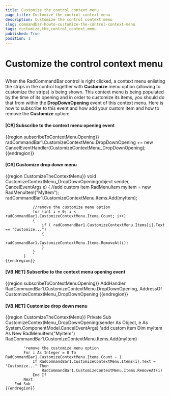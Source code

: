 ```yaml
---
title: Customize the control context menu
page_title: Customize the control context menu
description: Customize the control context menu
slug: commandbar-howto-customize-the-control-context-menu
tags: customize,the,control,context,menu
published: True
position: 1
---
```


# Customize the control context menu



## 

When the RadCommandBar control is right clicked, a context menu enlisting the strips in the control together
        with __Customize__ menu option (allowing to customize the strips) is being shown. This 
        context menu is being populated by the time of its opening and in order to customize its items, you should do that
        from within the __DropDownOpening__ event of this context menu. Here is how to subscribe to this 
        event and how add your custom item and how to remove the __Customize__ option:
        

#### __[C#] Subscribe to the context menu opening event__

{{region subscribeToContextMenuOpening}}
	            radCommandBar1.CustomizeContextMenu.DropDownOpening += new CancelEventHandler(CustomizeContextMenu_DropDownOpening);
	{{endregion}}



#### __[C#] Customize drop down menu__

{{region CustomizeTheContextMenu}}
	        void CustomizeContextMenu_DropDownOpening(object sender, CancelEventArgs e)
	        {
	            //add custom item
	            RadMenuItem myItem = new RadMenuItem("MyItem");
	            radCommandBar1.CustomizeContextMenu.Items.Add(myItem);
	
	            //remove the customize menu option
	            for (int i = 0; i < radCommandBar1.CustomizeContextMenu.Items.Count; i++)
				{
	                if ( radCommandBar1.CustomizeContextMenu.Items[i].Text == "Customize...")
	                {
	                    radCommandBar1.CustomizeContextMenu.Items.RemoveAt(i);
	                }
	            }
	        }
	{{endregion}}



#### __[VB.NET] Subscribe to the context menu opening event__

{{region subscribeToContextMenuOpening}}
	        AddHandler RadCommandBar1.CustomizeContextMenu.DropDownOpening, AddressOf CustomizeContextMenu_DropDownOpening
	{{endregion}}



#### __[VB.NET] Customize drop down menu__

{{region CustomizeTheContextMenu}}
	    Private Sub CustomizeContextMenu_DropDownOpening(sender As Object, e As System.ComponentModel.CancelEventArgs)
	        'add custom item
	        Dim myItem As New RadMenuItem("MyItem")
	        RadCommandBar1.CustomizeContextMenu.Items.Add(myItem)
	
	        'remove the customize menu option
	        For i As Integer = 0 To RadCommandBar1.CustomizeContextMenu.Items.Count - 1
	            If RadCommandBar1.CustomizeContextMenu.Items(i).Text = "Customize..." Then
	                RadCommandBar1.CustomizeContextMenu.Items.RemoveAt(i)
	            End If
	        Next
	    End Sub
	{{endregion}}


